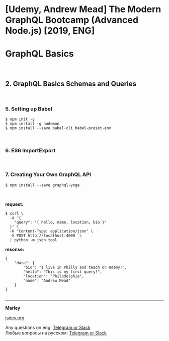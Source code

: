 # [Udemy, Andrew Mead] The Modern GraphQL Bootcamp (Advanced Node.js) [2019, ENG]

# GraphQL Basics

<br/>

## 2. GraphQL Basics Schemas and Queries

<br/>

### 5. Setting up Babel

    $ npm init -y
    $ npm install -g nodemon
    $ npm install --save babel-cli babel-preset-env

<br/>

### 6. ES6 ImportExport

<br/>

### 7. Creating Your Own GraphQL API

    $ npm install --save graphql-yoga

<br/>


**request:**

```
$ curl \
  -d '{ 
    "query": "{ hello, name, location, bio }" 
  }' \
  -H "Content-Type: application/json" \
  -X POST http://localhost:4000  \
  | python -m json.tool
```

**resonse:**

```
{
    "data": {
        "bio": "I live in Philly and teach on Udemy!",
        "hello": "This is my first query!",
        "location": "Philadelphia",
        "name": "Andrew Mead"
    }
}


```

---

**Marley**

<a href="https://jsdev.org">jsdev.org</a>

Any questions on eng: <a href="https://jsdev.org/chat/">Telegram or Slack</a>  
Любые вопросы на русском: <a href="https://jsdev.ru/chat/">Telegram or Slack</a>